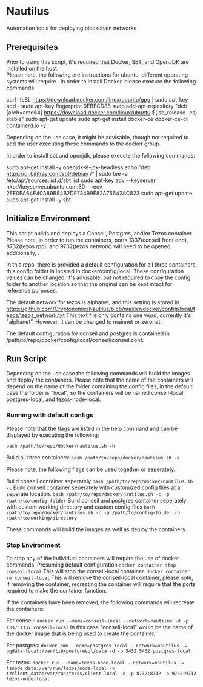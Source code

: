 # Nautilus

Automation tools for deploying blockchain networks

## Prerequisites
Prior to using this script, it's required that Docker, SBT, and OpenJDK are installed on the host.    
Please note, the following are instructions for ubuntu, different operating systems will require .  In order to install Docker, please execute the following commands:

curl -fsSL https://download.docker.com/linux/ubuntu/gpg | sudo apt-key add -
sudo apt-key fingerprint 0EBFCD88
sudo add-apt-repository "deb [arch=amd64] https://download.docker.com/linux/ubuntu $(lsb_release -cs) stable"
sudo apt-get update
sudo apt-get install docker-ce docker-ce-cli containerd.io -y

Depending on the use case, it might be advisable, though not required to add the user executing these commands to the docker group. 

In order to install sbt and openjdk, please execute the following commands:

sudo apt-get install -y openjdk-8-jdk-headless
echo "deb https://dl.bintray.com/sbt/debian /" | sudo tee -a /etc/apt/sources.list.d/sbt.list
sudo apt-key adv --keyserver hkp://keyserver.ubuntu.com:80 --recv 2EE0EA64E40A89B84B2DF73499E82A75642AC823
sudo apt-get update
sudo apt-get install -y sbt


## Initialize Environment

This script builds and deploys a Conseil, Postgres, and/or Tezos container.  Please note, in order to run the containers, ports 1337(conseil front end), 8732(tezos rpc), and 9732(tezos network)  will need to be opened, additionally, .  

In this repo, there is provided a default configuration for all three containers, this config folder is located in docker/config/local.  These configuration values can be changed, it's advisable, but not required to copy the config folder to another location so that the original can be kept intact for reference purposes.    

The default network for tezos is alphanet, and this setting is stored in https://github.com/Cryptonomic/Nautilus/blob/master/docker/config/local/tezos/tezos_network.txt This text file only contains one word, currently it's "alphanet".  However, it can be changed to mainnet or zeronet.  

The default configuration for conseil and postgres is contained in /path/to/repo/docker/config/local/conseil/conseil.conf.    
## Run Script

Depending on the use case the following commands will build the images and deploy the containers.  Please note that the name of the containers will depend on the name of the folder containing the config files, in the default case the folder is "local", so the containers will be named conseil-local, postgres-local, and tezos-node-local.  

### Running with default configs
Please note that the flags are listed in the help command and can be displayed by executing the following:

```bash /path/to/repo/docker/nautilus.sh -h```

Build all three containers:
```bash /path/to/repo/docker/nautilus.sh -a```

Please note, the following flags can be used together or seperately.



Build conseil container seperately
```bash /path/to/repo/docker/nautilus.sh -c```
Build conseil container seperately with customized config files at a seperate location.
```bash /path/to/repo/docker/nautilus.sh -c -p /path/to/config-folder```
Build conseil and postgres container seperately with custom working directory and custom config files
```bash /path/to/repo/docker/nautilus.sh -c -p /path/to/config-folder -b /path/to/working/directory```

These commands will build the images as well as deploy the containers.

### Stop Environment

To stop any of the individual containers will require the use of docker commands. 
Presuming default configuration
```docker container stop conseil-local``` 
This will stop the conseil-local container. 
```docker container rm conseil-local```
This will remove the conseil-local container, please note, if removing the container, recreating the container will require that the ports required to make the container function.

If the containers have been removed, the following commands will recreate the containers:

For conseil:
```docker run --name=conseil-local --network=nautilus -d -p 1337:1337 conseil-local```
In this case "conseil-local" would be the name of the docker image that is being used to create the container.

For postgres:
```docker run --name=postgres-local --network=nautilus -v pgdata-local:/var/lib/postgresql/data -d -p 5432:5432 postgres-local```

For tezos:
```docker run --name=tezos-node-local --network=nautilus -v tznode_data:/var/run/tezos/node-local -v tzclient_data:/var/run/tezos/client-local -d -p 8732:8732 -p 9732:9732 tezos-node-local```








